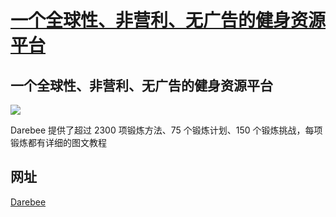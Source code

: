 # [一个全球性、非营利、无广告的健身资源平台](https://github.com/myogg/meek/issues/70)

 ## 一个全球性、非营利、无广告的健身资源平台

![](https://pic.imgdb.cn/item/668e9754d9c307b7e9f2cf30.jpg)

Darebee 提供了超过 2300 项锻炼方法、75 个锻炼计划、150 个锻炼挑战，每项锻炼都有详细的图文教程

## 网址
[Darebee](https://darebee.com/)


